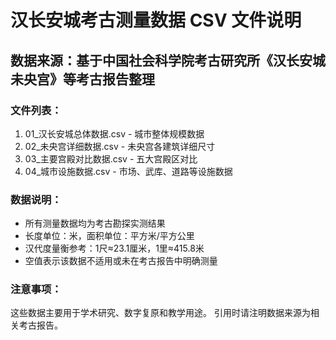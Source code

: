 # 汉长安城考古测量数据 CSV 文件说明

## 数据来源：基于中国社会科学院考古研究所《汉长安城未央宫》等考古报告整理

### 文件列表：
1. 01_汉长安城总体数据.csv - 城市整体规模数据
2. 02_未央宫详细数据.csv - 未央宫各建筑详细尺寸
3. 03_主要宫殿对比数据.csv - 五大宫殿区对比
4. 04_城市设施数据.csv - 市场、武库、道路等设施数据

### 数据说明：
- 所有测量数据均为考古勘探实测结果
- 长度单位：米，面积单位：平方米/平方公里
- 汉代度量衡参考：1尺≈23.1厘米，1里≈415.8米
- 空值表示该数据不适用或未在考古报告中明确测量

### 注意事项：
这些数据主要用于学术研究、数字复原和教学用途。
引用时请注明数据来源为相关考古报告。
